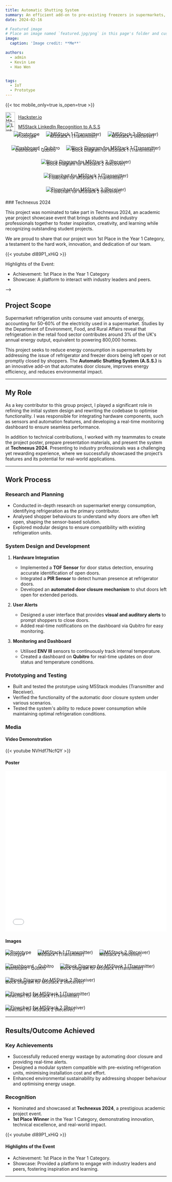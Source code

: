 ```yaml
---
title: Automatic Shutting System
summary: An efficient add-on to pre-existing freezers in supermarkets, to reduce the cost of the freezers by automatically closing the doors.
date: 2024-02-16

# Featured image
# Place an image named `featured.jpg/png` in this page's folder and customize its options here.
image:
  caption: 'Image credit: **Me**'

authors:
  - admin
  - Kevin Lee
  - Hao Wen


tags:
  - IoT 
  - Prototype
---
```



{{< toc mobile_only=true is_open=true >}}
<!-- [![Hackster.io Logo](https://www.hackster.io/assets/hackster_logo_squared.png)](https://www.hackster.io/515083/automatic-shutting-system-66b8ab)

[![LinkedIn Logo](https://upload.wikimedia.org/wikipedia/commons/c/ca/LinkedIn_logo_initials.png?20140125013055)](https://www.linkedin.com/posts/m5stack_projectspotlight-tof-pir-activity-7255070732387254273-CgfR/?utm_source=share&utm_medium=member_desktop) -->
<a href="https://www.hackster.io/515083/automatic-shutting-system-66b8ab" style="display: flex; align-items: center;" target="_blank">
  <img src="https://www.hackster.io/assets/hackster_logo_squared.png" alt="Hackster.io Logo" style="width: 30px; margin-right: 10px;">
  Hackster.io
</a>
<a href="https://www.linkedin.com/posts/m5stack_projectspotlight-tof-pir-activity-7255070732387254273-CgfR/?utm_source=share&utm_medium=member_desktop" style="display: flex; align-items: center;" target="_blank">
  <img src="https://upload.wikimedia.org/wikipedia/commons/c/ca/LinkedIn_logo_initials.png?20140125013055" alt="LinkedIn Logo" style="width: 30px; margin-right: 10px;">
  M5Stack LinkedIn Recognition to A.S.S
</a>

<!-- ### Story

Supermarket fridges consume enough electricity to power 800, 000 homes. A study by the Department of Environment, Food, and Rural Affairs found that the entire retail food sector uses around 3% of the UK's annual energy output. Refrigeration accounts for 50-60% of the electricity consumed in a supermarket. In food and grocery stores, refrigeration is the largest consumer of energy, operating non-stop and responsible for around half of the store’s total energy consumption.

This project aims to address the significant energy consumption of refrigerators and freezers in supermarkets by targeting the forgetfulness of shoppers who leave the doors open or take too long to close them, ultimately promoting environmental sustainability.

### Objectives

- To develop a solution to reduce the power consumption of refrigerators and freezers in retail, supermarkets.
- Able to be modular to fit onto existing refrigeration units without requiring extensive modifications, minimising installation time and cost.

### Research

- Supermarket refrigeration is a major contributor to overall energy usage, and reducing its consumption can significantly impact energy efficiency.
- Understanding why shoppers leave fridge and freezer doors open can help design effective solutions to address this behaviour.
- Implementing sensors to detect door status and temperature can provide real-time data to optimise energy usage.

### Project

- Door Detection System - Utilising a TOF sensor to detect if a refrigerator or freezer door is left open and initiating alerts accordingly.
- Human Presence detector - Using a PIR sensor to sense if anyone is at the refrigerator door.
- Automated Door Closure - Automatically closing doors if left open for an extended period to conserve energy.
- User Interface - Providing visual and auditory alerts to shoppers to prompt them to close doors promptly.
- Real-time Monitoring - Continuous monitoring of internal temperature ENV III and door status on the dashboard via Qbitro to ensure optimal conditions

### Video Demonstration 
{{< youtube NVHdf7NcfQY >}}

### Poster
<iframe src="EEPY_A2.pdf" width="100%" height="500px" style="border: none;"></iframe>


### Pictures
<!-- ![featured.jpg](featured.jpg)<span style="display: block; text-align: center; font-size: small; transform: translateY(-50px);">Prototype</span>![transmitter.jpg](transmitter.jpg)<span style="display: block; text-align: center; font-size: small; transform: translateY(-50px);">M5Stack 1 (Transmitter)</span>![receiver.jpg](receiver.jpg)<span style="display: block; text-align: center; font-size: small; transform: translateY(-50px);">M5Stack 2 (Receiver)</span>![dashboard.jpg](dashboard.jpg)<span style="display: block; text-align: center; font-size: small; transform: translateY(-50px);">Dashboard - Qubitro</span>![blk-dia-trans.jpg](blk-dia-trans.jpg)<span style="display: block; text-align: center; font-size: small; transform: translateY(-50px);">Block Diagram for M5Stack 1 (Transmitter)</span>![Blk-Dia-rec.jpg](Blk-Dia-rec.jpg)<span style="display: block; text-align: center; font-size: small; transform: translateY(-50px);">Block Diagram for M5Stack 2 (Receiver)</span>![flowchart1.png](flowchart1.png)<span style="display: block; text-align: center; font-size: small; transform: translateY(-50px);">Flowchart for M5Stack 1 (Transmitter)</span>![flowchart2.png](flowchart2.png)<span style="display: block; text-align: center; font-size: small; transform: translateY(-50px);">Flowchart for M5Stack 2 (Receiver)</span>   -->
<div style="display: flex; flex-wrap: wrap; justify-content: center; gap: 20px;">
  <div style="text-align: center;">
    <img src="featured.jpg" alt="Prototype" style="max-width: 100%; height: auto;">
    <div style="font-size: small; margin-top: -10px;">Prototype</div>
  </div>
  <div style="text-align: center;">
    <img src="transmitter.jpg" alt="M5Stack 1 (Transmitter)" style="max-width: 100%; height: auto;">
    <div style="font-size: small; margin-top: -10px;">M5Stack 1 (Transmitter)</div>
  </div>
  <div style="text-align: center;">
    <img src="receiver.jpg" alt="M5Stack 2 (Receiver)" style="max-width: 100%; height: auto;">
    <div style="font-size: small; margin-top: -10px;">M5Stack 2 (Receiver)</div>
  </div>
  <div style="text-align: center;">
    <img src="dashboard.jpg" alt="Dashboard - Qubitro" style="max-width: 100%; height: auto;">
    <div style="font-size: small; margin-top: -10px;">Dashboard - Qubitro</div>
  </div>
  <div style="text-align: center;">
    <img src="blk-dia-trans.jpg" alt="Block Diagram for M5Stack 1 (Transmitter)" style="max-width: 100%; height: auto;">
    <div style="font-size: small; margin-top: -10px;">Block Diagram for M5Stack 1 (Transmitter)</div>
  </div>
  <div style="text-align: center;">
    <img src="Blk-Dia-rec.jpg" alt="Block Diagram for M5Stack 2 (Receiver)" style="max-width: 100%; height: auto;">
    <div style="font-size: small; margin-top: -10px;">Block Diagram for M5Stack 2 (Receiver)</div>
  </div>
  <div style="text-align: center;">
    <img src="flowchart1.png" alt="Flowchart for M5Stack 1 (Transmitter)" style="max-width: 100%; height: auto;">
    <div style="font-size: small; margin-top: -10px;">Flowchart for M5Stack 1 (Transmitter)</div>
  </div>
  <div style="text-align: center;">
    <img src="flowchart2.png" alt="Flowchart for M5Stack 2 (Receiver)" style="max-width: 100%; height: auto;">
    <div style="font-size: small; margin-top: -10px;">Flowchart for M5Stack 2 (Receiver)</div>
  </div>
</div>

<br>
### Technexus 2024

This project was nominated to take part in Technexus 2024, an academic year project showcase event that brings students and industry professionals together to foster inspiration, creativity, and learning while recognizing outstanding student projects.

We are proud to share that our project won 1st Place in the Year 1 Category, a testament to the hard work, innovation, and dedication of our team.

{{< youtube dl89P1_xHiQ >}}

Highlights of the Event:
- Achievement: 1st Place in the Year 1 Category
- Showcase: A platform to interact with industry leaders and peers.




 -->


## **Project Scope**

Supermarket refrigeration units consume vast amounts of energy, accounting for 50-60% of the electricity used in a supermarket. Studies by the Department of Environment, Food, and Rural Affairs reveal that refrigeration in the retail food sector contributes around 3% of the UK's annual energy output, equivalent to powering 800,000 homes.  

This project seeks to reduce energy consumption in supermarkets by addressing the issue of refrigerator and freezer doors being left open or not promptly closed by shoppers. The **Automatic Shutting System (A.S.S.)** is an innovative add-on that automates door closure, improves energy efficiency, and reduces environmental impact.

---

## **My Role**

As a key contributor to this group project, I played a significant role in refining the initial system design and rewriting the codebase to optimise functionality. I was responsible for integrating hardware components, such as sensors and automation features, and developing a real-time monitoring dashboard to ensure seamless performance.

In addition to technical contributions, I worked with my teammates to create the project poster, prepare presentation materials, and present the system at **Technexus 2024**. Presenting to industry professionals was a challenging yet rewarding experience, where we successfully showcased the project’s features and its potential for real-world applications.



---

## **Work Process**

### **Research and Planning**
- Conducted in-depth research on supermarket energy consumption, identifying refrigeration as the primary contributor.
- Analysed shopper behaviours to understand why doors are often left open, shaping the sensor-based solution.
- Explored modular designs to ensure compatibility with existing refrigeration units.

### **System Design and Development**
1. **Hardware Integration**
   - Implemented a **TOF Sensor** for door status detection, ensuring accurate identification of open doors.
   - Integrated a **PIR Sensor** to detect human presence at refrigerator doors.
   - Developed an **automated door closure mechanism** to shut doors left open for extended periods.

2. **User Alerts**
   - Designed a user interface that provides **visual and auditory alerts** to prompt shoppers to close doors.
   - Added real-time notifications on the dashboard via Qubitro for easy monitoring.

3. **Monitoring and Dashboard**
   - Utilised **ENV III** sensors to continuously track internal temperature.
   - Created a dashboard on **Qubitro** for real-time updates on door status and temperature conditions.

### **Prototyping and Testing**
- Built and tested the prototype using M5Stack modules (Transmitter and Receiver).
- Verified the functionality of the automatic door closure system under various scenarios.
- Tested the system's ability to reduce power consumption while maintaining optimal refrigeration conditions.

### **Media**
#### Video Demonstration
{{< youtube NVHdf7NcfQY >}}

#### Poster
<iframe src="EEPY_A2.pdf" width="100%" height="500px" style="border: none;"></iframe>

#### Images
<div style="display: flex; flex-wrap: wrap; justify-content: centre; gap: 20px;">
  <div style="text-align: centre;">
    <img src="featured.jpg" alt="Prototype" style="max-width: 100%; height: auto;">
    <div style="font-size: small; margin-top: -10px;">Prototype</div>
  </div>
  <div style="text-align: centre;">
    <img src="transmitter.jpg" alt="M5Stack 1 (Transmitter)" style="max-width: 100%; height: auto;">
    <div style="font-size: small; margin-top: -10px;">M5Stack 1 (Transmitter)</div>
  </div>
  <div style="text-align: centre;">
    <img src="receiver.jpg" alt="M5Stack 2 (Receiver)" style="max-width: 100%; height: auto;">
    <div style="font-size: small; margin-top: -10px;">M5Stack 2 (Receiver)</div>
  </div>
  <div style="text-align: centre;">
    <img src="dashboard.jpg" alt="Dashboard - Qubitro" style="max-width: 100%; height: auto;">
    <div style="font-size: small; margin-top: -10px;">Dashboard - Qubitro</div>
  </div>
  <div style="text-align: centre;">
    <img src="blk-dia-trans.jpg" alt="Block Diagram for M5Stack 1 (Transmitter)" style="max-width: 100%; height: auto;">
    <div style="font-size: small; margin-top: -10px;">Block Diagram for M5Stack 1 (Transmitter)</div>
  </div>
  <div style="text-align: centre;">
    <img src="Blk-Dia-rec.jpg" alt="Block Diagram for M5Stack 2 (Receiver)" style="max-width: 100%; height: auto;">
    <div style="font-size: small; margin-top: -10px;">Block Diagram for M5Stack 2 (Receiver)</div>
  </div>
  <div style="text-align: centre;">
    <img src="flowchart1.png" alt="Flowchart for M5Stack 1 (Transmitter)" style="max-width: 100%; height: auto;">
    <div style="font-size: small; margin-top: -10px;">Flowchart for M5Stack 1 (Transmitter)</div>
  </div>
  <div style="text-align: centre;">
    <img src="flowchart2.png" alt="Flowchart for M5Stack 2 (Receiver)" style="max-width: 100%; height: auto;">
    <div style="font-size: small; margin-top: -10px;">Flowchart for M5Stack 2 (Receiver)</div>
  </div>
</div>

---

## **Results/Outcome Achieved**

### Key Achievements
- Successfully reduced energy wastage by automating door closure and providing real-time alerts.
- Designed a modular system compatible with pre-existing refrigeration units, minimising installation cost and effort.
- Enhanced environmental sustainability by addressing shopper behaviour and optimising energy usage.

### Recognition
- Nominated and showcased at **Technexus 2024**, a prestigious academic project event.
- **1st Place Winner** in the Year 1 Category, demonstrating innovation, technical excellence, and real-world impact.

{{< youtube dl89P1_xHiQ >}}

#### Highlights of the Event
- Achievement: 1st Place in the Year 1 Category.
- Showcase: Provided a platform to engage with industry leaders and peers, fostering inspiration and learning.

---

